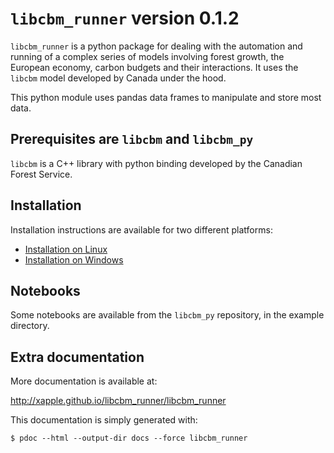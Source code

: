 # `libcbm_runner` version 0.1.2

`libcbm_runner` is a python package for dealing with the automation and running of a complex series of models involving forest growth, the European economy, carbon budgets and their interactions. It uses the `libcbm` model developed by Canada under the hood.

This python module uses pandas data frames to manipulate and store most data.

## Prerequisites are `libcbm` and `libcbm_py`

`libcbm` is a C++ library with python binding developed by the Canadian Forest Service.


## Installation

Installation instructions are available for two different platforms:

* [Installation on Linux](docs/setup_on_linux.md)
* [Installation on Windows](docs/setup_on_windows.md)


## Notebooks

Some notebooks are available from the `libcbm_py` repository, in the example directory.


## Extra documentation

More documentation is available at:

<http://xapple.github.io/libcbm_runner/libcbm_runner>

This documentation is simply generated with:

    $ pdoc --html --output-dir docs --force libcbm_runner